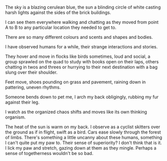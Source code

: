 The sky is a blazing cerulean blue, the sun a blinding circle of white casting harsh lights against the sides of the brick buildings.

I can see them everywhere walking and chatting as they moved from point A to B to any particular location they needed to get to.

There are so many different colours and scents and shapes and bodies.

I have observed humans for a while, their strange interactions and stories.

They hover and move in flocks like birds sometimes, loud and social, a group sprawled on the quad to study with books open on their laps, others chatting in twos and threes or hurrying to their next destination with a bag slung over their shoulder.

Feet move, shoes pounding on grass and pavement, raining down in pattering, uneven rhythms.

Someone bends down to pet me, I arch my back obligingly, rubbing my fur against their leg.

I watch as the organized chaos shifts and moves like its own thinking organism.

The heat of the sun is warm on my back. I observe as a cyclist skitters over the ground as if in flight, swift as a bird. Cars ease slowly through the forest of limbs. There's something a little uncanny about these humans, something I can't quite put my paw to. Their sense of superiority? I don't think that is it. I lick my paw and stretch, gazing down at them as they mingle. Perhaps a sense of togetherness wouldn't be so bad.
